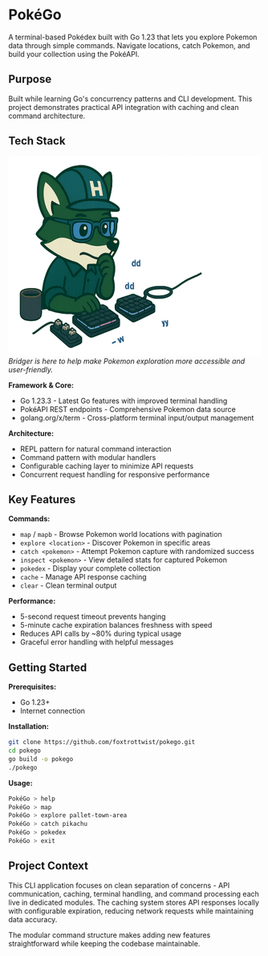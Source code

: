 # PokéGo

A terminal-based Pokédex built with Go 1.23 that lets you explore Pokemon data through simple commands. Navigate locations, catch Pokemon, and build your collection using the PokéAPI.

## Purpose

Built while learning Go's concurrency patterns and CLI development. This project demonstrates practical API integration with caching and clean command architecture.

## Tech Stack

<img src="https://raw.githubusercontent.com/foxtrottwist/foxtrottwist/main/assets/brider-codes.png" alt="Bridge Builder Fox mascot coding" width="600" height="400" align="right">

*Bridger is here to help make Pokemon exploration more accessible and user-friendly.*

**Framework & Core:**
- Go 1.23.3 - Latest Go features with improved terminal handling
- PokéAPI REST endpoints - Comprehensive Pokemon data source
- golang.org/x/term - Cross-platform terminal input/output management

**Architecture:**
- REPL pattern for natural command interaction
- Command pattern with modular handlers
- Configurable caching layer to minimize API requests
- Concurrent request handling for responsive performance

## Key Features

**Commands:**
- `map` / `mapb` - Browse Pokemon world locations with pagination
- `explore <location>` - Discover Pokemon in specific areas
- `catch <pokemon>` - Attempt Pokemon capture with randomized success
- `inspect <pokemon>` - View detailed stats for captured Pokemon
- `pokedex` - Display your complete collection
- `cache` - Manage API response caching
- `clear` - Clean terminal output

**Performance:**
- 5-second request timeout prevents hanging
- 5-minute cache expiration balances freshness with speed
- Reduces API calls by ~80% during typical usage
- Graceful error handling with helpful messages

## Getting Started

**Prerequisites:**
- Go 1.23+
- Internet connection

**Installation:**
```bash
git clone https://github.com/foxtrottwist/pokego.git
cd pokego
go build -o pokego
./pokego
```

**Usage:**
```bash
PokéGo > help
PokéGo > map
PokéGo > explore pallet-town-area
PokéGo > catch pikachu
PokéGo > pokedex
PokéGo > exit
```

## Project Context

This CLI application focuses on clean separation of concerns - API communication, caching, terminal handling, and command processing each live in dedicated modules. The caching system stores API responses locally with configurable expiration, reducing network requests while maintaining data accuracy.

The modular command structure makes adding new features straightforward while keeping the codebase maintainable.